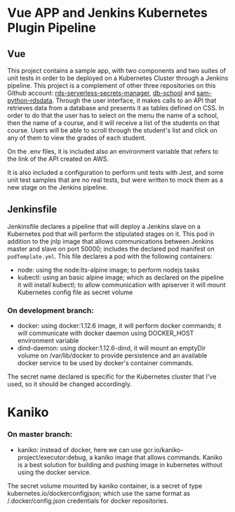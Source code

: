 # Vue APP and Jenkins Kubernetes Plugin Pipeline

## Vue

This project contains a sample app, with two components and two suites of unit tests in order to be deployed on a Kubernetes Cluster through a Jenkins pipeline. This project is a complement of other three repositories on this Github account: [rds-serverless-secrets-manager](https://github.com/JDavidGuzman/rds-serverles-secrets-manager), [db-school](https://github.com/JDavidGuzman/db-school) and [sam-python-rdsdata](https://github.com/JDavidGuzman/sam-python-rdsdata). Through the user interface, it makes calls to an API that retrieves data from a database and presents it as tables defined on CSS. In order to do that the user has to select on the menu the name of a school, then the name of a course, and it will receive a list of the students on that course. Users will be able to scroll through the student's list and click on any of them to view the grades of each student.  

On the .env files, it is included also an environment variable that refers to the link of the API created on AWS.

It is also included a configuration to perform unit tests with Jest, and some unit test samples that are no real tests, but were written to mock them as a new stage on the Jenkins pipeline.


## Jenkinsfile

Jenkinsfile declares a pipeline that will deploy a Jenkins slave on a Kubernetes pod that will perform the stipulated stages on it. This pod in addition to the jnlp image that allows communications between Jenkins master and slave on port 50000; includes the declared pod manifest on `podTemplate.yml`. This file declares a pod with the following containers:

* node: using the node:lts-alpine image; to perform nodejs tasks
* kubectl: using an basic alpine image; which as declared on the pipeline it will install kubectl; to allow communication with apiserver it will mount Kubernetes config file as secret volume

### On development branch:
* docker: using docker:1.12.6  image, it will perform docker commands; it will communicate with docker daemon using DOCKER_HOST environment variable
* dind-daemon: using docker:1.12.6-dind, it will mount an emptyDir volume on /var/lib/docker to provide persistence and an available docker service to be used by docker's container commands.

The secret name declared is specific for the Kubernetes cluster that I've used, so it should be changed accordingly.

# Kaniko 

### On master branch:
* kaniko: instead of docker, here we can use gcr.io/kaniko-project/executor:debug, a kaniko image that allows commands. Kaniko is a best solution for building and pushing image in kubernetes without using the docker service.

The secret volume mounted by kaniko container, is a secret of type kubernetes.io/dockerconfigjson; which use the same format as /.docker/config.json credentials for docker repositories. 